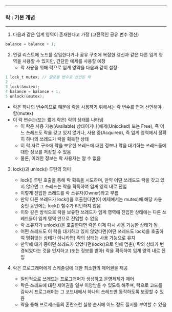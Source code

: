 -----
### 락 : 기본 개념
-----
1. 다음과 같은 임계 영역이 존재한다고 가정 (고전적인 공유 변수 갱신)
```c
balance = balance + 1;
```

2. 연결 리스트에 노드를 삽입한다거나 공유 구조에 복잡한 갱신과 같은 다른 임계 영역을 사용할 수 있지만, 간단한 예제를 사용할 예정
   - 락 사용을 위해 락으로 임계 영역을 다음과 같이 설정
```c
1 lock_t mutex; // 글로벌 변수로 선언된 락
2 ...
3 lock(&mutex);
4 balance = balance + 1;
5 unlock(&mutex);
```
   - 락은 하나의 변수이므로 떄문에 락을 사용하기 위해서는 락 변수를 먼저 선언해야 함(mutex)
   - 이 락 변수는(또는 짧게 락은) 락의 상태를 나타냄
     + 이 락은 사용 가능(Available) 상태이거나(해제(Unlocked) 또는 Free), 즉 어느 쓰레드도 락을 갖고 있지 않거나, 사용 중(Acquired), 즉 임계 영역에서 정확히 하나의 쓰레드가 락을 획득한 상태
     + 이 락 자료 구조에 락을 보유한 쓰레드에 대한 정보나 락을 대기하는 쓰레드들에 대한 정보를 저장할 수 있음
     + 물론, 이러한 정보는 락 사용자는 알 수 없음

3. lock()과 unlock() 루틴의 의미
   - lock() 루틴 호출을 통해 락 획득을 시도하며, 만약 어떤 쓰레드도 락을 갖고 있지 않으면 그 쓰레드는 락을 획득하여 임계 영역 내로 진입
   - 이렇게 진입한 쓰레드를 락 소유자(Owner)라고 부름
   - 만약 다른 쓰레드가 lock()을 호출한다면(이 예제에서는 mutex)에 해당 사용 중인 동안에는 lock() 함수가 리턴하지 않음
   - 이와 같은 방식으로 락을 보유한 쓰레드가 임계 영역에 진입한 상태에는 다른 쓰레드들이 임계 영역 안으로 진입할 수 없음
   - 락 소유자가 unlock()을 호출한다면 락은 이제 다시 사용 가능한 상태가 됨
   - 어떤 쓰레드도 이 락을 대기하고 있지 않았다면(어떤 쓰레드도 lock)을 호출하여 멈춰잇는 상태가 아니라면) 락의 상태는 사용 가능으로 유지
   - 만약에 대기 중이던 쓰레드가 있었다면(lock()으로 인해 멈춘), 락의 상태가 변경되었다는 것을 인지하고 (또는 정보를 받아) 락을 획득하여 임계 영역 내로 진입

4. 락은 프로그래머에게 스케줄링에 대한 최소한의 제어권을 제공
   - 일반적으로 쓰레드는 프로그래머가 생성하고 운영체제가 제어
   - 락은 쓰레드에 대한 제어권을 일부 이양받을 수 있도록 해주며, 락으로 코드를 감싸서 프로그래머는 그 코드내에서 하나의 쓰레드만 동작하도록 보장할 수 있음
   - 락을 통해 프로세스들의 혼란스런 실행 순서에 어느 정도 질서를 부여할 수 있음
